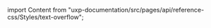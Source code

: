 
import Content from "uxp-documentation/src/pages/api/reference-css/Styles/text-overflow";

<Content query="product=xd"/>

